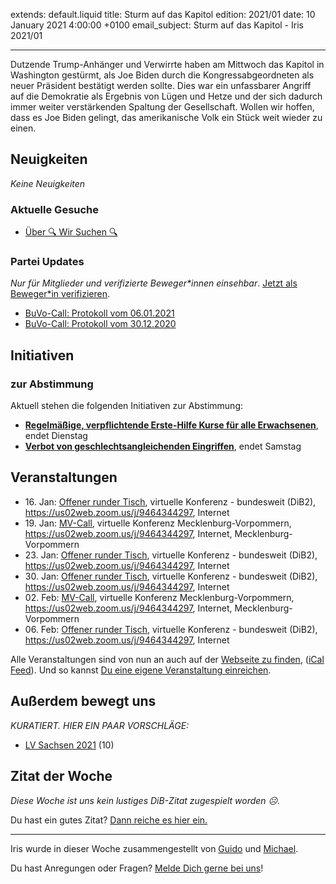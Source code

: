
extends: default.liquid
title: Sturm auf das Kapitol
edition: 2021/01
date: 10 January 2021 4:00:00 +0100
email_subject: Sturm auf das Kapitol - Iris 2021/01

---
Dutzende Trump-Anhänger und Verwirrte haben am Mittwoch das Kapitol in Washington gestürmt, als Joe Biden durch die Kongressabgeordneten als neuer Präsident bestätigt werden sollte.
Dies war ein unfassbarer Angriff auf die Demokratie als Ergebnis von Lügen und Hetze und der sich dadurch immer weiter verstärkenden Spaltung der Gesellschaft.
Wollen wir hoffen, dass es Joe Biden gelingt, das amerikanische Volk ein Stück weit wieder zu einen.

## Neuigkeiten

_Keine Neuigkeiten_

### Aktuelle Gesuche

 - [Über 🔍 Wir Suchen 🔍](https://marktplatz.bewegung.jetzt/t/ueber-wir-suchen/8837)

### Partei Updates

_Nur für Mitglieder und verifizierte Beweger\*innen einsehbar_. [Jetzt als Beweger\*in verifizieren](https://bewegung.jetzt/bewegerin-werden/).

 - [BuVo-Call: Protokoll vom 06.01.2021](https://marktplatz.bewegung.jetzt/t/buvo-call-protokoll-vom-06-01-2021/37049)
 - [BuVo-Call: Protokoll vom 30.12.2020](https://marktplatz.bewegung.jetzt/t/buvo-call-protokoll-vom-30-12-2020/37019)

## Initiativen

### zur Abstimmung
Aktuell stehen die folgenden Initiativen zur Abstimmung:

 - **[Regelmäßige, verpflichtende Erste-Hilfe Kurse für alle Erwachsenen](https://abstimmen.bewegung.jetzt/initiative/302-regelmaige-verpflichtende-erste-hilfe-kurse-fur-alle-erwachsenen)**, endet Dienstag
 - **[Verbot von geschlechtsangleichenden Eingriffen](https://abstimmen.bewegung.jetzt/initiative/306-verbot-von-geschlechtsangleichenden-eingriffen)**, endet Samstag

## Veranstaltungen

 - 16.&nbsp;Jan: [Offener runder Tisch](https://bewegung.jetzt/veranstaltungen/offener-runder-tisch-2021-01-16/), virtuelle Konferenz - bundesweit (DiB2), https://us02web.zoom.us/j/9464344297, Internet
 - 19.&nbsp;Jan: [MV-Call](https://bewegung.jetzt/veranstaltungen/mv-call-2/), virtuelle Konferenz Mecklenburg-Vorpommern, https://us02web.zoom.us/j/9464344297, Internet, Mecklenburg-Vorpommern
 - 23.&nbsp;Jan: [Offener runder Tisch](https://bewegung.jetzt/veranstaltungen/offener-runder-tisch-2021-01-23/), virtuelle Konferenz - bundesweit (DiB2), https://us02web.zoom.us/j/9464344297, Internet
 - 30.&nbsp;Jan: [Offener runder Tisch](https://bewegung.jetzt/veranstaltungen/offener-runder-tisch-2021-01-30/), virtuelle Konferenz - bundesweit (DiB2), https://us02web.zoom.us/j/9464344297, Internet
 - 02.&nbsp;Feb: [MV-Call](https://bewegung.jetzt/veranstaltungen/mv-call-2/), virtuelle Konferenz Mecklenburg-Vorpommern, https://us02web.zoom.us/j/9464344297, Internet, Mecklenburg-Vorpommern
 - 06.&nbsp;Feb: [Offener runder Tisch](https://bewegung.jetzt/veranstaltungen/offener-runder-tisch-2021-02-06/), virtuelle Konferenz - bundesweit (DiB2), https://us02web.zoom.us/j/9464344297, Internet


Alle Veranstaltungen sind von nun an auch auf der [Webseite zu finden](https://bewegung.jetzt/veranstaltungen/), ([iCal Feed](https://bewegung.jetzt/?ical=1)). Und so kannst [Du eine eigene Veranstaltung einreichen](https://marktplatz.bewegung.jetzt/t/eine-veranstaltung-auf-der-webseite-einreichen/21379).

## Außerdem bewegt uns

_KURATIERT. HIER EIN PAAR VORSCHLÄGE:_
 - [LV Sachsen 2021](https://marktplatz.bewegung.jetzt/t/lv-sachsen-2021/37022) (10)


## Zitat der Woche
_Diese Woche ist uns kein lustiges DiB-Zitat zugespielt worden ☹._

Du hast ein gutes Zitat? [Dann reiche es hier ein.](https://marktplatz.bewegung.jetzt/t/fortsetzung-lustige-dib-zitate/24431)


---

Iris wurde in dieser Woche zusammengestellt von [Guido](https://marktplatz.bewegung.jetzt/u/Guido/) und [Michael](https://marktplatz.bewegung.jetzt/u/MichaelVoss/).

Du hast Anregungen oder Fragen? [Melde Dich gerne bei uns](https://marktplatz.bewegung.jetzt/t/neu-iris-die-woechtliche-zusammenfasssung-zum-sonntagsbrunch/10990)!

